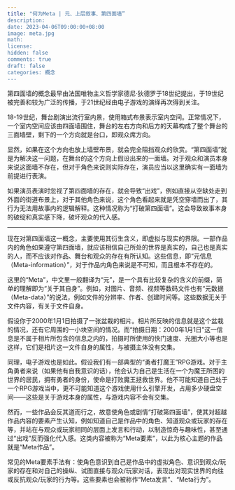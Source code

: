 ```yaml
---
title: "何为Meta | 元、上层叙事、第四面墙” 
description: 
date: 2023-04-06T09:00:00+08:00
image: meta.jpg
math: 
license: 
hidden: false
comments: true
draft: false
categories: 概念
---
```


第四面墙的概念最早由法国唯物主义哲学家德尼·狄德罗于18世纪提出，于19世纪被完善和较为广泛的传播，于21世纪经由电子游戏的演绎再次得到关注。

18-19世纪，舞台剧演出流行室内景，使用箱式布景表示室内空间。正常情况下，一个室内空间应该由四面墙围住，舞台的左右方向和后方的天幕构成了整个舞台的三面墙壁，剩下的一个方向就是台口，即观众席方向。

显然，如果在这个方向也放上墙壁布景，就会完全阻挡观众的欣赏。“第四面墙”就是为解决这一问题，在舞台的这个方向上假设出来的一面墙。对于观众和演员本身来说这面墙不存在，但对于角色来说则实际存在，演员应当以这里确实有一面墙为前提进行表演。

如果演员表演时忽视了第四面墙的存在，就会导致“出戏”，例如直接从空缺处走到外面的街道布景上，对于其他角色来说，这个角色看起来就是凭空穿墙而出了，其行为无法用故事内的逻辑解释。这种情况称为“打破第四面墙”。这会导致故事本身的破绽和真实感下降，破坏观众的代入感。

---

现在对第四面墙这一概念，主要使用其衍生含义，即虚拟与现实的界限。一部作品内的角色如果遵守第四面墙，就应该相信自己所处的世界是真实的，自己也是真实的人，而不应该对作品、舞台和观众的存在有所认知。这些信息，即“元信息（Meta-information）”，对于作品内角色来说是不可知，而且根本不存在的。

这里的“Meta”，中文里一般翻译为“元”，是一个具有比较复杂的含义的前缀，简单的理解即为“关于其自身”。例如，对图片、音频、视频等数码文件也有“元数据（Meta-data）”的说法，例如文件的分辨率、作者、创建时间等。这些数据无关于文件内容，有关于文件自身。

假设你于2000年1月1日拍摄了一张盆栽的相片。相片所反映的信息就是这个盆栽的情况，还有它周围的一小块空间的情况。而“拍摄日期：2000年1月1日”这一信息是不属于相片所包含的信息之内的，拍摄时所使用的快门速度、光圈大小等也是这样，它们是相片这一文件自身的属性，与被摄主体没有交集。

同理，电子游戏也是如此。假设我们有一部典型的“勇者打魔王”RPG游戏。对于主角勇者来说（如果他有自我意识的话），他会认为自己是生活在一个为魔王所困的世界的居民，拥有勇者的身份，使命是打败魔王拯救世界。他不可能知道自己处于一个RPG游戏当中，更不可能知道这个游戏使用什么引擎开发，占用多少硬盘空间——这些是关于游戏本身的属性，与游戏内容不会有交集。

然而，一些作品会反其道而行之，故意使角色或剧情“打破第四面墙”，使其对超越作品内容的要素产生认知，例如知道自己是作品中的角色、知道观众或玩家的存在等，并站在与观众或玩家相同的层面上发言和行动，以制造惊奇与趣味性，甚至通过“出戏”反而强化代入感。这类内容被称为“Meta要素”，以此为核心主题的作品就是“Meta作品”。

常见的Meta要素手法有：使角色意识到自己是作品中的虚拟角色、意识到观众/玩家的存在和对自己的操纵、试图直接与观众/玩家对话，表现出对现实世界的向往或反抗观众/玩家的行为等。这些要素也会被称作“Meta发言”、“Meta行为”。